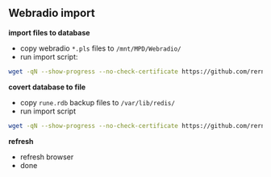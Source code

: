 Webradio import
---

**import files to database**
- copy webradio  `*.pls` files to `/mnt/MPD/Webradio/`  
- run import script:
```sh
wget -qN --show-progress --no-check-certificate https://github.com/rern/RuneAudio/raw/master/webradio/webradiodb.sh; chmod +x webradiodb.sh; ./webradiodb.sh
```

**covert database to file**
- copy `rune.rdb` backup files to `/var/lib/redis/`  
- run import script
```sh
wget -qN --show-progress --no-check-certificate https://github.com/rern/RuneAudio/raw/master/webradio/webradiofile.sh; chmod +x webradiofile.sh; ./webradiofile.sh
```

**refresh**
- refresh browser
- done
